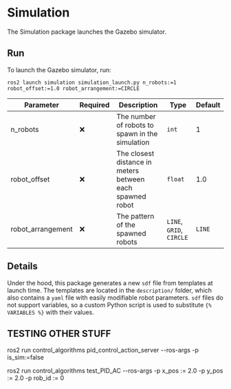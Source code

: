 # Simulation

The Simulation package launches the Gazebo simulator.

## Run

To launch the Gazebo simulator, run:

```
ros2 launch simulation simulation_launch.py n_robots:=1 robot_offset:=1.0 robot_arrangement:=CIRCLE
```

| **Parameter**     | **Required** | **Description**                                           | **Type**                 | **Default** |
| ----------------- | ------------ | --------------------------------------------------------- | ------------------------ | ----------- |
| n_robots          | ❌           | The number of robots to spawn in the simulation           | `int`                    | 1           |
| robot_offset      | ❌           | The closest distance in meters between each spawned robot | `float`                  | 1.0         |
| robot_arrangement | ❌           | The pattern of the spawned robots                         | `LINE`, `GRID`, `CIRCLE` | `LINE`      |

## Details

Under the hood, this package generates a new `sdf` file from templates at launch time. The templates are located in the `description/` folder, which also contains a `yaml` file with easily modifiable robot parameters. `sdf` files do not support variables, so a custom Python script is used to substitute `{% VARIABLES %}` with their values.


## TESTING OTHER STUFF

ros2 run control_algorithms pid_control_action_server --ros-args -p is_sim:=false

ros2 run control_algorithms test_PID_AC --ros-args -p x_pos := 2.0 -p y_pos := 2.0 -p rob_id := 0 
